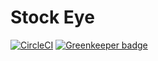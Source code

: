 # Stock Eye

[![CircleCI](https://circleci.com/gh/liunaijia/stock-eye.svg?style=svg)](https://circleci.com/gh/liunaijia/stock-eye) [![Greenkeeper badge](https://badges.greenkeeper.io/liunaijia/stock-eye.svg)](https://greenkeeper.io/)
